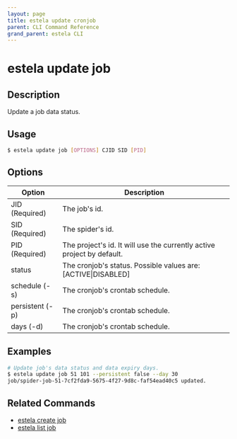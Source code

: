 ```yaml
---
layout: page
title: estela update cronjob
parent: CLI Command Reference
grand_parent: estela CLI
---
```


# estela update job

## Description

Update a job data status.

## Usage

```bash
$ estela update job [OPTIONS] CJID SID [PID]
```

## Options

|Option|Description|
| ---- | --------- |
|JID (Required)|The job's id.|
|SID (Required)|The spider's id.|
|PID (Required)|The project's id. It will use the currently active project by default.|
|status|The cronjob's status. Possible values are: [ACTIVE\|DISABLED]|
|schedule (-s)|The cronjob's crontab schedule.|
|persistent (-p)|The cronjob's crontab schedule.|
|days (-d)|The cronjob's crontab schedule.|

## Examples

```bash
# Update job's data status and data expiry days.
$ estela update job 51 101 --persistent false --day 30
job/spider-job-51-7cf2fda9-5675-4f27-9d8c-faf54ead40c5 updated.
```

## Related Commands

- [estela create job](https://github.com/bitmakerla/estela/blob/main/docs/estela-cli/commands/create_job.md)
- [estela list job](https://github.com/bitmakerla/estela/blob/main/docs/estela-cli/commands/list_job.md)
